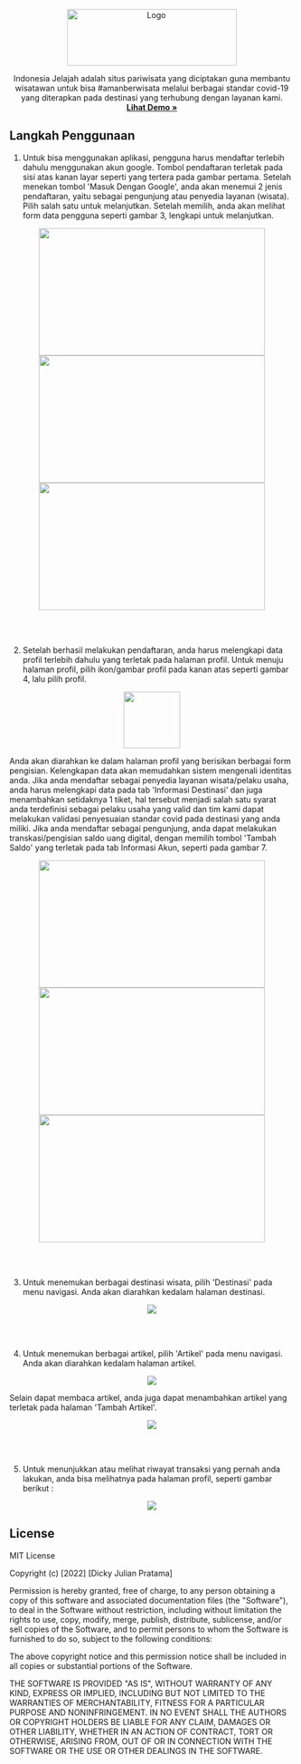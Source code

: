 <p align="center">
  <a href="https://indonesia-jelajah.web.app/">
    <img src="https://indonesia-jelajah.web.app/static/media/logo-light.c3fe2a4b.png" alt="Logo" width="300" height="100">
  </a>

  <p align="center">
  Indonesia Jelajah adalah situs pariwisata yang diciptakan guna membantu wisatawan untuk bisa #amanberwisata melalui berbagai standar covid-19 yang diterapkan pada destinasi yang terhubung dengan layanan kami.
    <br />
    <a href="https://indonesia-jelajah.web.app/"><strong>Lihat Demo »</strong></a>
  </p>
</p>

## Langkah Penggunaan
1. Untuk bisa menggunakan aplikasi, pengguna harus mendaftar terlebih dahulu menggunakan akun google. Tombol pendaftaran terletak pada sisi atas kanan layar seperti yang tertera pada gambar pertama. Setelah menekan tombol 'Masuk Dengan Google', anda akan menemui 2 jenis pendaftaran, yaitu sebagai pengunjung atau penyedia layanan (wisata). Pilih salah satu untuk melanjutkan. Setelah memilih, anda akan melihat form data pengguna seperti gambar 3, lengkapi untuk melanjutkan.

<div align="center">
    <img width="400" height="225" src="https://github.com/dicky-julian/indonesia-jelajah/blob/master/src/assets/images/documentation/1.PNG?raw=true">
    <img width="400" height="225" src="https://github.com/dicky-julian/indonesia-jelajah/blob/master/src/assets/images/documentation/2.PNG?raw=true">
    <img width="400" height="225" src="https://github.com/dicky-julian/indonesia-jelajah/blob/master/src/assets/images/documentation/3.PNG?raw=true">
</div>

<br /><br />

2. Setelah berhasil melakukan pendaftaran, anda harus melengkapi data profil terlebih dahulu yang terletak pada halaman profil. Untuk menuju halaman profil, pilih ikon/gambar profil pada kanan atas seperti gambar 4, lalu pilih profil.
<div align="center">
<img width="100" height="100" src="https://github.com/dicky-julian/indonesia-jelajah/blob/master/src/assets/images/documentation/4.PNG?raw=true">
  </div>

Anda akan diarahkan ke dalam halaman profil yang berisikan berbagai form pengisian. Kelengkapan data akan memudahkan sistem mengenali identitas anda. Jika anda mendaftar sebagai penyedia layanan wisata/pelaku usaha, anda harus melengkapi data pada tab 'Informasi Destinasi' dan juga menambahkan setidaknya 1 tiket, hal tersebut menjadi salah satu syarat anda terdefinisi sebagai pelaku usaha yang valid dan tim kami dapat melakukan validasi penyesuaian standar covid pada destinasi yang anda miliki. Jika anda mendaftar sebagai pengunjung, anda dapat melakukan transkasi/pengisian saldo uang digital, dengan memilih tombol 'Tambah Saldo' yang terletak pada tab Informasi Akun, seperti pada gambar 7.
<div align="center">
  <img width="400" height="225" src="https://github.com/dicky-julian/indonesia-jelajah/blob/master/src/assets/images/documentation/5.PNG?raw=true">
  <img width="400" height="225" src="https://github.com/dicky-julian/indonesia-jelajah/blob/master/src/assets/images/documentation/6.PNG?raw=true">
  <img width="400" height="225" src="https://github.com/dicky-julian/indonesia-jelajah/blob/master/src/assets/images/documentation/9.PNG?raw=true">
</div>

<br /><br />

3. Untuk menemukan berbagai destinasi wisata, pilih 'Destinasi' pada menu navigasi. Anda akan diarahkan kedalam halaman destinasi.
<div align="center">
  <img src="https://github.com/dicky-julian/indonesia-jelajah/blob/master/src/assets/images/documentation/7.PNG?raw=true">
</div>

<br /><br />

4. Untuk menemukan berbagai artikel, pilih 'Artikel' pada menu navigasi. Anda akan diarahkan kedalam halaman artikel.
<div align="center">
  <img src="https://github.com/dicky-julian/indonesia-jelajah/blob/master/src/assets/images/documentation/8.PNG?raw=true">
</div>

Selain dapat membaca artikel, anda juga dapat menambahkan artikel yang terletak pada halaman 'Tambah Artikel'.
<div align="center">
  <img src="https://github.com/dicky-julian/indonesia-jelajah/blob/master/src/assets/images/documentation/10.PNG?raw=true">
</div>

<br /><br />

5. Untuk menunjukkan atau melihat riwayat transaksi yang pernah anda lakukan, anda bisa melihatnya pada halaman profil, seperti gambar berikut :
<div align="center">
  <img src="https://github.com/dicky-julian/indonesia-jelajah/blob/master/src/assets/images/documentation/11.PNG?raw=true">
</div>

## License
MIT License

Copyright (c) [2022] [Dicky Julian Pratama]

Permission is hereby granted, free of charge, to any person obtaining a copy
of this software and associated documentation files (the "Software"), to deal
in the Software without restriction, including without limitation the rights
to use, copy, modify, merge, publish, distribute, sublicense, and/or sell
copies of the Software, and to permit persons to whom the Software is
furnished to do so, subject to the following conditions:

The above copyright notice and this permission notice shall be included in all
copies or substantial portions of the Software.

THE SOFTWARE IS PROVIDED "AS IS", WITHOUT WARRANTY OF ANY KIND, EXPRESS OR
IMPLIED, INCLUDING BUT NOT LIMITED TO THE WARRANTIES OF MERCHANTABILITY,
FITNESS FOR A PARTICULAR PURPOSE AND NONINFRINGEMENT. IN NO EVENT SHALL THE
AUTHORS OR COPYRIGHT HOLDERS BE LIABLE FOR ANY CLAIM, DAMAGES OR OTHER
LIABILITY, WHETHER IN AN ACTION OF CONTRACT, TORT OR OTHERWISE, ARISING FROM,
OUT OF OR IN CONNECTION WITH THE SOFTWARE OR THE USE OR OTHER DEALINGS IN THE
SOFTWARE.
